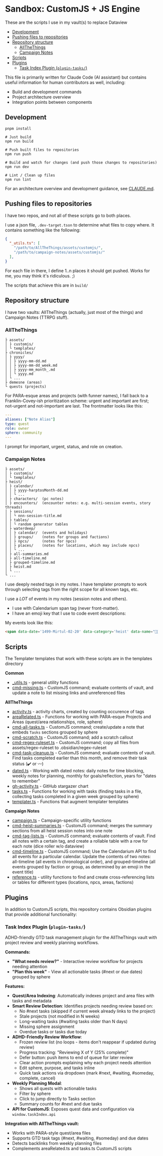 # Sandbox: CustomJS + JS Engine

These are the scripts I use in my vault(s) to replace Dataview

- [Development](#development)
- [Pushing files to repositories](#pushing-files-to-repositories)
- [Repository structure](#repository-structure)
    - [AllTheThings](#allthethings)
    - [Campaign Notes](#campaign-notes)
- [Scripts](#scripts)
- [Plugins](#plugins)
    - [Task Index Plugin (`plugin-tasks/`)](#task-index-plugin-plugin-tasks)

This file is primarily written for Claude Code (AI assistant) but contains useful information for human contributors as well, including:

- Build and development commands
- Project architecture overview
- Integration points between components

## Development

```console
pnpm install

# Just build
npm run build

# Push built files to repositories
npm run push

# Build and watch for changes (and push those changes to repositories)
npm run dev

# Lint / Clean up files
npm run lint
```

For an architecture overview and development guidance, see [CLAUDE.md](CLAUDE.md).

## Pushing files to repositories

I have two repos, and not all of these scripts go to both places.

I use a json file, `.dev-target.tson` to determine what files to copy where. It contains something like the following: 

```json
{
  "_utils.ts": [
    "/path/to/AllTheThings/assets/customjs/",
    "/path/to/campaign-notes/assets/customjs/"
  ],
}
```

For each file in there, I define 1..n places it should get pushed. Works for me, you may think it's ridiculous. ;)

The scripts that achieve this are in `build/`

## Repository structure

I have two vaults: AllTheThings (actually, just most of the things) and Campaign Notes (TTRPG stuff).

### AllTheThings

```
├ assets/
│ ├ customjs/
│ └ templates/
├ chronicles/
│ ├ yyyy/
│ │ ├ yyyy-mm-dd.md 
│ │ ├ yyyy-mm-dd_week.md 
│ │ ├ yyyy-mm_month_.md 
│ │ └ yyyy.md 
│ └ ...
├ demesne (areas)
└ quests (projects)
```

For PARA-esque areas and projects (with funner names), I fall back to a Franklin-Covey-ish prioritization scheme: urgent and important are first; not-urgent and not-important are last. The frontmatter looks like this: 

```yaml
---
aliases: ["Note Alias"]
type: quest
role: owner
sphere: community
---
```

I prompt for important, urgent, status, and role on creation.

### Campaign Notes

```
├ assets/
│ ├ customjs/
│ └ templates/
├ heist/
│ ├ calendar/
│ │ ├ yyyy-harptosMonth-dd.md 
│ │ └ ... 
│ ├ characters/  (pc notes)
│ ├ encounters/  (encounter notes: e.g. multi-session events, story threads)
│ ├ sessions/
│ │ └ nnn-session-title.md 
│ ├ tables/
│ │ └ random generator tables
│ ├ waterdeep/
│ │ ├ calendar/  (events and holidays) 
│ │ ├ groups/    (notes for groups and factions) 
│ │ ├ npcs/      (notes for npcs) 
│ │ ├ places/    (notes for locations, which may include npcs) 
│ │ └ ... 
│ ├ all-summaries.md
│ ├ all-timeline.md
│ ├ grouped-timeline.md
│ ├ heist.md
│ └ ...
└ ...
```

I use deeply nested tags in my notes. I have templater prompts to work through selecting tags from the right scope for all known tags, etc.

I use a *LOT* of events in my notes (session notes and others).

- I use with Calendarium span tag (never front-matter).
- I have an emoji key that I use to code event descriptions: 

My events look like this: 

```html
<span data-date='1499-Mirtul-02-20' data-category='heist' data-name="🧵😵🦹💃🗿 Dalakhar makes a run for the Stone and Sky">...</span>
```

## Scripts

The Templater templates that work with these scripts are in the templates directory

**Common**

- [_utils.ts](src/_utils.ts) - general utility functions
- [cmd-missing.ts](src/cmd-missing.ts) - CustomJS command; evaluate contents of vault, and update a note to list missing links and unreferenced files

**AllTheThings**

- [activity.ts](src/activity.ts) - activity charts, created by counting occurence of tags
- [areaRelated.ts](src/areaRelated.ts) - Functions for working with PARA-esque Projects and Areas (quest/area relationships, role, sphere)
- [cmd-all-tasks.ts](src/cmd-all-tasks.ts) - CustomJS command; create/update a note that embeds `Tasks` sections grouped by sphere
- [cmd-scratch.ts](src/cmd-scratch.ts) - CustomJS command; add a scratch callout
- [cmd-regex-ruleset.ts](src/cmd-regex-ruleset.ts) - CustomJS command; copy all files from assets/regex-ruleset to .obsidian/regex-ruleset
- [cmd-task-cleanup.ts](src/cmd-task-cleanup.ts) - CustomJS command; evaluate contents of vault. Find tasks completed earlier than this month, and remove their task status (✔️ or 〰️)
- [dated.ts](src/dated.ts) - Working with dated notes: daily notes for time blocking, weekly notes for planning, monthly for goals/reflection, years for "dates to remember"
- [gh-activity.ts](src/gh-activity.ts) - GitHub stargazer chart
- [tasks.ts](src/tasks.ts) - Functions for working with tasks (finding tasks in a file, collecting tasks completed in a given week grouped by sphere)
- [templater.ts](src/templater.ts) - Functions that augment templater templates

**Campaign Notes**

- [campaign.ts](src/activity.ts) - Campaign-specific utility functions
- [cmd-heist-summaries.ts](src/cmd-heist-summaries.ts) - CustomJS command; merges the summary sections from all heist session notes into one note 
- [cmd-tag-lists.ts](src/cmd-tag-lists.ts) - CustomJS command; evaluate contents of vault. Find all notes with a certain tag, and create a rollable table with a row for each note (dice roller w/o dataview)
- [cmd-timeline.ts](src/cmd-timeline.ts) - CustomJS command; Use the Calendarium API to find all events for a particular calendar. Update the contents of two notes: all-timeline (all events in chronological order), and grouped-timeline (all events grouped by faction or group, as determined by an emoji in the event title)
- [reference.ts](src/reference.ts) - utility functions to find and create cross-referencing lists or tables for different types (locations, npcs, areas, factions)

## Plugins

In addition to CustomJS scripts, this repository contains Obsidian plugins that provide additional functionality:

### Task Index Plugin (`plugin-tasks/`)

ADHD-friendly GTD task management plugin for the AllTheThings vault with project review and weekly planning workflows.

**Commands:**
- **"What needs review?"** - Interactive review workflow for projects needing attention
- **"Plan this week"** - View all actionable tasks (#next or due dates) grouped by sphere

**Features:**
- **Quest/Area Indexing**: Automatically indexes project and area files with tasks and metadata
- **Smart Review Detection**: Identifies projects needing review based on:
  - No #next tasks (skipped if current week already links to the project)
  - Stale projects (not modified in N weeks)
  - Long-waiting tasks (#waiting tasks older than N days)
  - Missing sphere assignment
  - Overdue tasks or tasks due today
- **ADHD-Friendly Review Workflow**:
  - Frozen review list (no loops - items don't reappear if updated during review)
  - Progress tracking: "Reviewing X of Y (25% complete)"
  - Defer button: push items to end of queue for later review
  - Clear action prompts explaining why each project needs attention
  - Edit sphere, purpose, and tasks inline
  - Quick task actions via dropdown (mark #next, #waiting, #someday, complete, cancel)
- **Weekly Planning Modal**:
  - Shows all quests with actionable tasks
  - Filter by sphere
  - Click to jump directly to Tasks section
  - Summary counts for #next and due tasks
- **API for CustomJS**: Exposes quest data and configuration via `window.taskIndex.api`

**Integration with AllTheThings vault:**
- Works with PARA-style quest/area files
- Supports GTD task tags (#next, #waiting, #someday) and due dates
- Detects backlinks from weekly planning files
- Complements areaRelated.ts and tasks.ts CustomJS scripts

